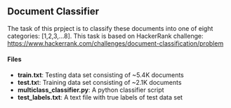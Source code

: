 ## Document Classifier

The task of this prpject is to classify these documents into one of eight categories: [1,2,3,...8]. This task is based on HackerRank challenge:
https://www.hackerrank.com/challenges/document-classification/problem

#### Files

- **train.txt**: Testing data set consisting of ~5.4K documents
- **test.tx**t: Training data set consisting of ~2.1K documents
- **multiclass_classifier.py**: A python classifier script
- **test_labels.txt**: A text file with true labels of test data set



